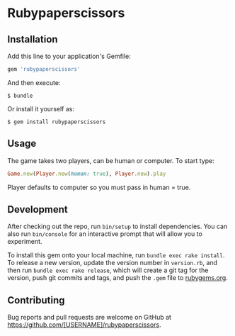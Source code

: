 # Rubypaperscissors



## Installation

Add this line to your application's Gemfile:

```ruby
gem 'rubypaperscissors'
```

And then execute:

    $ bundle

Or install it yourself as:

    $ gem install rubypaperscissors

## Usage

The game takes two players, can be human or computer. To start type:
```ruby
Game.new(Player.new(human: true), Player.new).play
```
Player defaults to computer so you must pass in human = true.


## Development

After checking out the repo, run `bin/setup` to install dependencies. You can also run `bin/console` for an interactive prompt that will allow you to experiment.

To install this gem onto your local machine, run `bundle exec rake install`. To release a new version, update the version number in `version.rb`, and then run `bundle exec rake release`, which will create a git tag for the version, push git commits and tags, and push the `.gem` file to [rubygems.org](https://rubygems.org).

## Contributing

Bug reports and pull requests are welcome on GitHub at https://github.com/[USERNAME]/rubypaperscissors.
